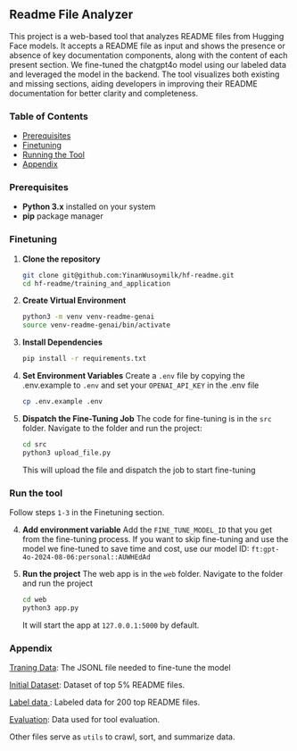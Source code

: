 ## Readme File Analyzer

This project is a web-based tool that analyzes README files from Hugging Face models. It accepts a README file as input and shows the presence or absence of key documentation components, along with the content of each present section. We fine-tuned the chatgpt4o model using our labeled data and leveraged the model in the backend. The tool visualizes both existing and missing sections, aiding developers in improving their README documentation for better clarity and completeness.

### Table of Contents

- [Prerequisites](###prerequisites)
- [Finetuning](###Finetuning)
- [Running the Tool](####Run_the_tool)
- [Appendix](####Appendix)



### Prerequisites

- **Python 3.x** installed on your system
- **pip** package manager

### Finetuning

1. **Clone the repository**
   ```bash
   git clone git@github.com:YinanWusoymilk/hf-readme.git
   cd hf-readme/training_and_application
   ```
2. **Create Virtual Environment**
   ```bash
   python3 -m venv venv-readme-genai
   source venv-readme-genai/bin/activate
   ```
3. **Install Dependencies**
   ```bash
   pip install -r requirements.txt
   ```

3. **Set Environment Variables**
 Create a `.env` file by copying the .env.example to `.env` and set your `OPENAI_API_KEY` in the .env file 
   ```bash
   cp .env.example .env
   ```
   
4. **Dispatch the Fine-Tuning Job**
 The code for fine-tuning is in the `src` folder. Navigate to the folder and run the project:
   ```bash
   cd src
   python3 upload_file.py
   ```
   This will upload the file and dispatch the job to start fine-tuning
### Run the tool

Follow steps `1-3` in the Finetuning section.


4. **Add environment variable**
   Add the `FINE_TUNE_MODEL_ID` that you get from the fine-tuning process. If you want to skip fine-tuning and use the model we fine-tuned to save time and cost, use our model ID: `ft:gpt-4o-2024-08-06:personal::AUWHEdAd`

5. **Run the project**
 The web app is in the `web` folder. Navigate to the folder and run the project
   ```bash
   cd web
   python3 app.py
   ```
   It will start the app at `127.0.0.1:5000` by default. 
   
   
### Appendix
   
   [Traning Data](https://github.com/YinanWusoymilk/hf-readme/blob/main/training_and_application/src/readme_sections_with_chat_format.jsonl): The JSONL file needed to fine-tune the model 
   
   [Initial Dataset](https://github.com/YinanWusoymilk/hf-readme/tree/main/training_and_application/readme_files):  Dataset of top 5% README files.
   
   [Label data ](https://docs.google.com/spreadsheets/d/1wHXhcHM97zLgiJZsYCyEkP2HWW4-bZaoA7lVaknqVAA/edit?usp=sharing) : Labeled data for 200 top README files.
   
   [Evaluation](https://docs.google.com/spreadsheets/d/1Yxpfca3pIkBKJzdOjNxDRFXs1xdVCCZsu_8odgHkkaM/edit?usp=sharing): Data used for tool evaluation.
   
Other files serve as `utils` to crawl, sort, and summarize data.
 
  

